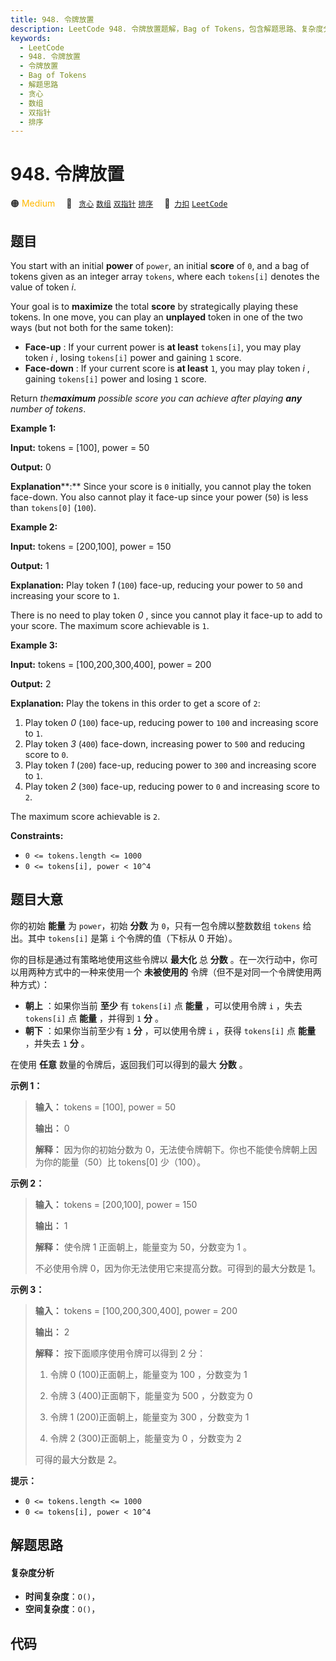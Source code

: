 ```yaml
---
title: 948. 令牌放置
description: LeetCode 948. 令牌放置题解，Bag of Tokens，包含解题思路、复杂度分析以及完整的 JavaScript 代码实现。
keywords:
  - LeetCode
  - 948. 令牌放置
  - 令牌放置
  - Bag of Tokens
  - 解题思路
  - 贪心
  - 数组
  - 双指针
  - 排序
---
```


# 948. 令牌放置

🟠 <font color=#ffb800>Medium</font>&emsp; 🔖&ensp; [`贪心`](/tag/greedy.md) [`数组`](/tag/array.md) [`双指针`](/tag/two-pointers.md) [`排序`](/tag/sorting.md)&emsp; 🔗&ensp;[`力扣`](https://leetcode.cn/problems/bag-of-tokens) [`LeetCode`](https://leetcode.com/problems/bag-of-tokens)

## 题目

You start with an initial **power** of `power`, an initial **score** of `0`,
and a bag of tokens given as an integer array `tokens`, where each `tokens[i]`
denotes the value of token _i_.

Your goal is to **maximize** the total **score** by strategically playing
these tokens. In one move, you can play an **unplayed** token in one of the
two ways (but not both for the same token):

  * **Face-up** : If your current power is **at least** `tokens[i]`, you may play token _i_ , losing `tokens[i]` power and gaining `1` score.
  * **Face-down** : If your current score is **at least** `1`, you may play token _i_ , gaining `tokens[i]` power and losing `1` score.

Return _the**maximum** possible score you can achieve after playing **any**
number of tokens_.



**Example 1:**

**Input:** tokens = [100], power = 50

**Output:** 0

**Explanation****:** Since your score is `0` initially, you cannot play the
token face-down. You also cannot play it face-up since your power (`50`) is
less than `tokens[0]` (`100`).

**Example 2:**

**Input:** tokens = [200,100], power = 150

**Output:** 1

**Explanation:** Play token _1_ (`100`) face-up, reducing your power to `50`
and increasing your score to `1`.

There is no need to play token _0_ , since you cannot play it face-up to add
to your score. The maximum score achievable is `1`.

**Example 3:**

**Input:** tokens = [100,200,300,400], power = 200

**Output:** 2

**Explanation:** Play the tokens in this order to get a score of `2`:

  1. Play token _0_ (`100`) face-up, reducing power to `100` and increasing score to `1`.
  2. Play token _3_ (`400`) face-down, increasing power to `500` and reducing score to `0`.
  3. Play token _1_ (`200`) face-up, reducing power to `300` and increasing score to `1`.
  4. Play token _2_ (`300`) face-up, reducing power to `0` and increasing score to `2`.

The maximum score achievable is `2`.



**Constraints:**

  * `0 <= tokens.length <= 1000`
  * `0 <= tokens[i], power < 10^4`


## 题目大意

你的初始 **能量** 为 `power`，初始 **分数** 为 `0`，只有一包令牌以整数数组 `tokens` 给出。其中 `tokens[i]`
是第 `i` 个令牌的值（下标从 0 开始）。

你的目标是通过有策略地使用这些令牌以 **最大化**  总 **分数** 。在一次行动中，你可以用两种方式中的一种来使用一个 **未被使用的**
令牌（但不是对同一个令牌使用两种方式）：

  * **朝上** ：如果你当前 **至少** 有 `tokens[i]` 点 **能量** ，可以使用令牌 `i` ，失去 `tokens[i]` 点 **能量** ，并得到 `1` **分** 。
  * **朝下** ：如果你当前至少有 `1` **分** ，可以使用令牌 `i` ，获得 `tokens[i]` 点 **能量** ，并失去 `1` **分** 。

在使用 **任意** 数量的令牌后，返回我们可以得到的最大 **分数** 。



**示例 1：**

> 
> 
> 
> 
> 
> **输入：** tokens = [100], power = 50
> 
> **输出：** 0
> 
> **解释：** 因为你的初始分数为 0，无法使令牌朝下。你也不能使令牌朝上因为你的能量（50）比 tokens[0] 少（100）。

**示例 2：**

> 
> 
> 
> 
> 
> **输入：** tokens = [200,100], power = 150
> 
> **输出：** 1
> 
> **解释：** 使令牌 1 正面朝上，能量变为 50，分数变为 1 。
> 
> 不必使用令牌 0，因为你无法使用它来提高分数。可得到的最大分数是 1。

**示例 3：**

> 
> 
> 
> 
> 
> **输入：** tokens = [100,200,300,400], power = 200
> 
> **输出：** 2
> 
> **解释：** 按下面顺序使用令牌可以得到 2 分：
> 
> 1. 令牌 0 (100)正面朝上，能量变为 100 ，分数变为 1
> 
> 2. 令牌 3 (400)正面朝下，能量变为 500 ，分数变为 0
> 
> 3. 令牌 1 (200)正面朝上，能量变为 300 ，分数变为 1
> 
> 4. 令牌 2 (300)正面朝上，能量变为 0 ，分数变为 2
> 
> 
> 
> 可得的最大分数是 2。
> 
> 



**提示：**

  * `0 <= tokens.length <= 1000`
  * `0 <= tokens[i], power < 10^4`


## 解题思路

#### 复杂度分析

- **时间复杂度**：`O()`，
- **空间复杂度**：`O()`，

## 代码

```javascript

```